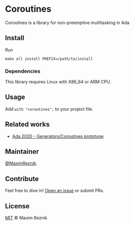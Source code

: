 Coroutines
==========

Coroutines is a library for non-preemptive multitasking in Ada

## Install

Run
```
make all install PREFIX=/path/to/install
```

### Dependencies

This library requires Linux with X86_64 or ARM CPU.

## Usage
Add `with "coroutines";` to your project file.

## Related works

 * [Ada 2020 - Generators/Coroutines prototype](https://github.com/pmderodat/ada-generators)


## Maintainer

[@MaximReznik](https://github.com/reznikmm).

## Contribute

Feel free to dive in!
[Open an issue](https://github.com/reznikmm/coroutines/issues/new)
or submit PRs.

## License

[MIT](LICENSE) © Maxim Reznik
